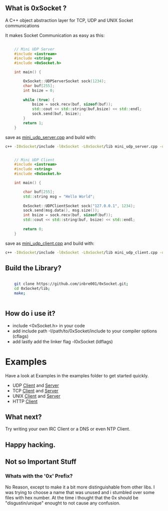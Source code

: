
## What is 0xSocket ?
A C++ object abstraction layer for TCP, UDP and UNIX Socket communications

It makes Socket Communication as easy as this:

```C++
	
	// Mini UDP Server 
	#include <iostream>
	#include <string>
	#include <0xSocket.h>

	int main() {

		OxSocket::UDPServerSocket sock(1234);
		char buf[255];
		int bsize = 0;
		
		while (true) {
			bsize = sock.recv(buf, sizeof(buf));
			std::cout << std::string(buf,bsize) << std::endl;
			sock.send(buf, bsize);
		}
		return 1;
	}
```
save as [mini_udp_server.cpp](examples/mini_udp_server.cpp) and build with:

```Bash
c++ -I0xSocket/include -l0xSocket -L0xSocket/lib mini_udp_server.cpp -o mini_udp_server.exe
```
```C++

	// Mini UDP Client
	#include <iostream>
	#include <string>  
	#include <0xSocket.h>  

	int main() {

		char buf[255];
		std::string msg = "Hello World";
		
		OxSocket::UDPClientSocket sock("127.0.0.1", 1234);
		sock.send(msg.data(), msg.size());		
		int bsize = sock.recv(buf, sizeof(buf));
		std::cout << std::string(buf, bsize) << std::endl;
		
		return 0;
	}
```
save as [mini_udp_client.cpp](examples/mini_udp_client.cpp) and build with:

```Bash
c++ -I0xSocket/include -l0xSocket -L0xSocket/lib mini_udp_client.cpp -o mini_udp_client.exe	
```


## Build the Library?

```Bash

    git clone https://github.com/inbre001/0xSocket.git;
    cd 0xSocket/lib;
    make;
    
```

## How do i use it? 

* include \<0xSocket.h\> in your code
* add include path -I/path/to/0xSocket/include to your compiler options (cflags)
* add lastly add the linker flag -l0xSocket (ldflags)

# Examples
Have a look at Examples in the examples folder to get started quickly.

*  UDP [Client](examples/udp_client.cpp) and [Server](examples/udp_server.cpp)  
*  TCP [Client](examples/tcp_client.cpp) and [Server](examples/tcp_server.cpp)   
* UNIX [Client](examples/unix_client.cpp) and [Server](examples/unix_server.cpp) 
* HTTP [Client](examples/http_client.cpp) 

## What next?
Try writing your own IRC Client or a DNS or even NTP Client.

## Happy hacking.

## Not so Important Stuff

### Whats with the '0x' Prefix?
No Reason, except to make it a bit more distinguishable from other libs.
I was trying to choose a name that was unused and i stumbled over some files with hex number.
At the time i thought that the 0x should be "disgustin/unique" enought to not cause any confusion.


